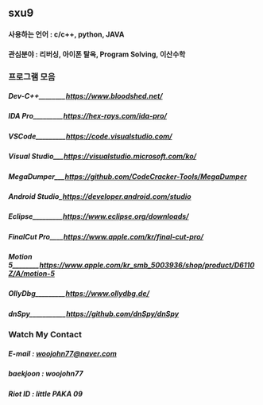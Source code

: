 ## sxu9

#### 사용하는 언어 : c/c++, python, JAVA

#### 관심분야 : 리버싱, 아이폰 탈옥, Program Solving, 이산수학

### 프로그램 모음

##### Dev-C++________https://www.bloodshed.net/
##### IDA Pro_________https://hex-rays.com/ida-pro/
##### VSCode_________https://code.visualstudio.com/
##### Visual Studio___https://visualstudio.microsoft.com/ko/
##### MegaDumper___https://github.com/CodeCracker-Tools/MegaDumper
##### Android Studio_https://developer.android.com/studio
##### Eclipse_________https://www.eclipse.org/downloads/
##### FinalCut Pro____https://www.apple.com/kr/final-cut-pro/
##### Motion 5________https://www.apple.com/kr_smb_5003936/shop/product/D6110Z/A/motion-5
##### OllyDbg_________https://www.ollydbg.de/
##### dnSpy___________https://github.com/dnSpy/dnSpy

### Watch My Contact

##### E-mail : woojohn77@naver.com

##### baekjoon : woojohn77

##### Riot ID : little PAKA 09
